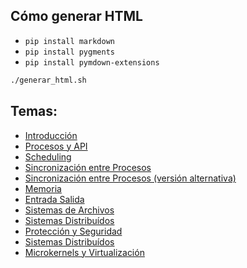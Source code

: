 ## Cómo generar HTML
* `pip install markdown`
* `pip install pygments`
* `pip install pymdown-extensions`

```sh
./generar_html.sh
```

## Temas:
* [Introducción](01-introduccion.md)
* [Procesos y API](02-procesos-y-api.md)
* [Scheduling](03-scheduling.md)
* [Sincronización entre Procesos](04-sincronizacion-entre-procesos.md)
* [Sincronización entre Procesos (versión alternativa)](05-sincronizacion-ezequiel.md)
* [Memoria](07-memoria.md)
* [Entrada Salida](08-administracion-de-entrada-salida.md)
* [Sistemas de Archivos](09-sistemas-de-archivos.md)
* [Sistemas Distribuídos](10-sistemas-distribuidos.md)
* [Protección y Seguridad](11-proteccion-y-seguridad.md)
* [Sistemas Distribuídos](12-sistemas-distribuidos.md)
* [Microkernels y Virtualización](13-microkernels-y-virtualizacion.md)
